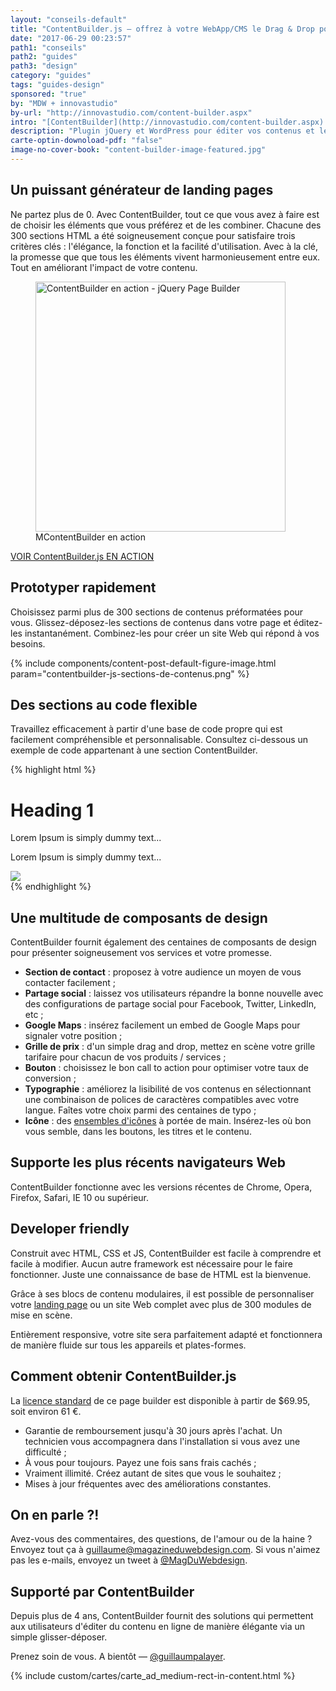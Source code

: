 ```yaml
---
layout: "conseils-default"
title: "ContentBuilder.js – offrez à votre WebApp/CMS le Drag & Drop pour éditer vos pages"
date: "2017-06-29 00:23:57"
path1: "conseils"
path2: "guides"
path3: "design"
category: "guides"
tags: "guides-design"
sponsored: "true"
by: "MDW + innovastudio"
by-url: "http://innovastudio.com/content-builder.aspx"
intro: "[ContentBuilder](http://innovastudio.com/content-builder.aspx) est un puissant générateur de mise en page via [drag and drop](http://www.magazineduwebdesign.com/drag-and-drop-astuces-experience-utilisateur/). Il est une solution idéale pour [prototyper](http://www.magazineduwebdesign.com/conseils/guides/designer-posez-les-bonnes-questions-pour-prototyper-site-web/) en direct une [landing page](http://www.magazineduwebdesign.com/collection/site-design-landing-page-exemples-2016/) avec votre client ou affiner le contenu d'un site existant. ContentBuilder est disponible en version [plugin jQuery](http://innovastudio.com/content-builder/buy.aspx) ou [plugin WordPress](http://innovastudio.com/content-builder-for-wordpress.aspx). Un moyen rapide pour impressionner votre audience avec des mises en page élégantes et un [storytelling](http://www.magazineduwebdesign.com/conseils/guides/video-360-vr-storytelling/) au top."
description: "Plugin jQuery et WordPress pour éditer vos contenus et leur mises en page avec l'aide d'un générateur de sections HTML/CSS/JS."
carte-optin-downoload-pdf: "false"
image-no-cover-book: "content-builder-image-featured.jpg"
---
```


## Un puissant générateur de landing pages

Ne partez plus de 0. Avec ContentBuilder, tout ce que vous avez à faire est de choisir les éléments que vous préférez et de les combiner. Chacune des 300 sections HTML a été soigneusement conçue pour satisfaire trois critères clés : l'élégance, la fonction et la facilité d'utilisation. Avec à la clé, la promesse que que tous les éléments vivent harmonieusement entre eux. Tout en améliorant l'impact de votre contenu.

<figure class="figure-img mod-img-small-align-middle">
  <img src="https://s3-eu-west-1.amazonaws.com/mdw-images/large/innovastudio-content-builder-en-action.gif" alt="ContentBuilder en action - jQuery Page Builder" width="400" height="auto"/>
  <figcaption>MContentBuilder en action</figcaption>
</figure>

[VOIR ContentBuilder.js EN ACTION](http://innovastudio.com/content-builder.aspx)

## Prototyper rapidement

Choisissez parmi plus de 300 sections de contenus préformatées pour vous. Glissez-déposez-les sections de contenus dans votre page et éditez-les instantanément. Combinez-les pour créer un site Web qui répond à vos besoins.

{% include components/content-post-default-figure-image.html param="contentbuilder-js-sections-de-contenus.png" %}

## Des sections au code flexible

Travaillez efficacement à partir d'une base de code propre qui est facilement compréhensible et personnalisable. Consultez ci-dessous un exemple de code appartenant à une section ContentBuilder.

{% highlight html %}
<div data-thumb="assets/simple/thumbnails/01.png">
  <div>
    <h1>Heading 1</h1>
    <p>Lorem Ipsum is simply dummy text...</p>
  </div>
</div>
<div data-thumb="assets/simple/thumbnails/02.png">
  <div>
    <p>Lorem Ipsum is simply dummy text...</p>
  </div>
</div>
<div data-thumb="assets/simple/thumbnails/03.png">
  <div>
    <img src="assets/simple/header.jpg" />
  </div>
</div>
{% endhighlight %}

## Une multitude de composants de design

ContentBuilder fournit également des centaines de composants de design pour présenter soigneusement vos services et votre promesse.

- **Section de contact** : proposez à votre audience un moyen de vous contacter facilement ;
- **Partage social** : laissez vos utilisateurs répandre la bonne nouvelle avec des configurations de partage social pour Facebook, Twitter, LinkedIn, etc ;
- **Google Maps** : insérez facilement un embed de Google Maps pour signaler votre position ;
- **Grille de prix** : d'un simple drag and drop, mettez en scène votre grille tarifaire pour chacun de vos produits / services ;
- **Bouton** : choisissez le bon call to action pour optimiser votre taux de conversion ;
- **Typographie** : améliorez la lisibilité de vos contenus en sélectionnant une combinaison de polices de caractères compatibles avec votre langue. Faîtes votre choix parmi des centaines de typo ;
- **Icône** : des [ensembles d'icônes](http://www.magazineduwebdesign.com/ressources/icones/) à portée de main. Insérez-les où bon vous semble, dans les boutons, les titres et le contenu.

## Supporte les plus récents navigateurs Web

ContentBuilder fonctionne avec les versions récentes de Chrome, Opera, Firefox, Safari, IE 10 ou supérieur.

## Developer friendly

Construit avec HTML, CSS et JS, ContentBuilder est facile à comprendre et facile à modifier. Aucun autre framework est nécessaire pour le faire fonctionner. Juste une connaissance de base de HTML est la bienvenue.

Grâce à ses blocs de contenu modulaires, il est possible de personnaliser votre [landing page](http://www.magazineduwebdesign.com/collection/site-design-landing-page-exemples-2016/) ou un site Web complet avec plus de 300 modules de mise en scène.

Entièrement responsive, votre site sera parfaitement adapté et fonctionnera de manière fluide sur tous les appareils et plates-formes.

## Comment obtenir ContentBuilder.js

La [licence standard](http://innovastudio.com/content-builder/buy.aspx) de ce page builder est disponible à partir de $69.95, soit environ 61 €.

- Garantie de remboursement jusqu'à 30 jours après l'achat. Un technicien vous accompagnera dans l'installation si vous avez une difficulté ;
- À vous pour toujours. Payez une fois sans frais cachés ;
- Vraiment illimité. Créez autant de sites que vous le souhaitez ;
- Mises à jour fréquentes avec des améliorations constantes.

## On en parle ?!

Avez-vous des commentaires, des questions, de l'amour ou de la haine ? Envoyez tout ça à [guillaume@magazineduwebdesign.com](mailto:guillaume@magazineduwebdesign.com). Si vous n'aimez pas les e-mails, envoyez un tweet à [@MagDuWebdesign](https://twitter.com/MagDuWebdesign).

## Supporté par ContentBuilder

Depuis plus de 4 ans, ContentBuilder fournit des solutions qui permettent aux utilisateurs d'éditer du contenu en ligne de manière élégante via un simple glisser-déposer.

Prenez soin de vous. A bientôt — [@guillaumpalayer](https://twitter.com/guillaumpalayer).

{% include custom/cartes/carte_ad_medium-rect-in-content.html %}
